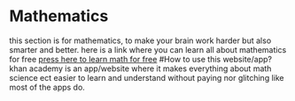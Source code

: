 # Mathematics
this section is for mathematics,
to make your brain work harder but also smarter and better.
here is a link where you can learn all about mathematics for free
[press here to learn math for free](https://www.khanacademy.org/profile/me/courses)
#How to use this website/app?
khan academy is an app/website where it makes everything about math science ect easier to learn and understand without paying nor glitching like most of the apps do.
